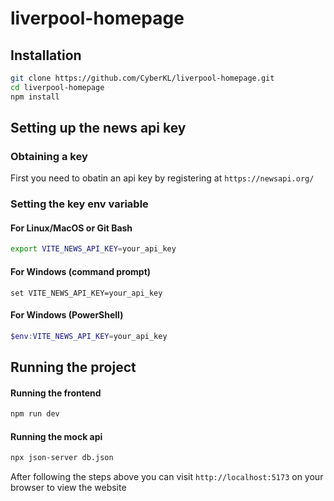 # liverpool-homepage


## Installation

```bash
git clone https://github.com/CyberKL/liverpool-homepage.git
cd liverpool-homepage
npm install
```

## Setting up the news api key

### Obtaining a key
First you need to obatin an api key by registering at `https://newsapi.org/`

### Setting the key env variable

#### For Linux/MacOS or Git Bash
``` bash
export VITE_NEWS_API_KEY=your_api_key
```

#### For Windows (command prompt)
``` batch
set VITE_NEWS_API_KEY=your_api_key
```

#### For Windows (PowerShell)
``` PowerShell
$env:VITE_NEWS_API_KEY=your_api_key
```

## Running the project

#### Running the frontend
```bash
npm run dev
```

#### Running the mock api
```bash
npx json-server db.json
```


After following the steps above you can visit `http://localhost:5173` on your browser to view the website